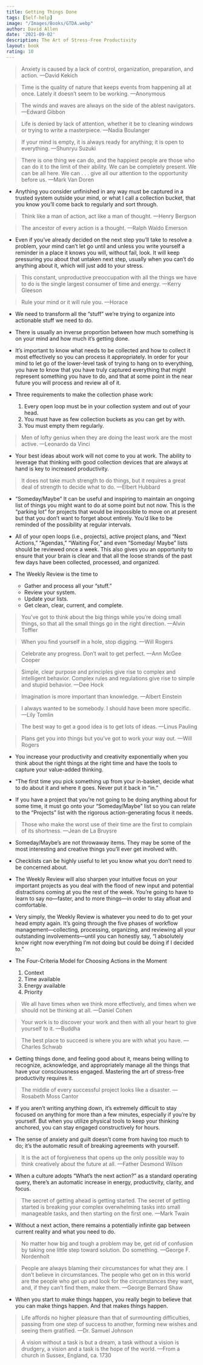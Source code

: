 ```yaml
---
title: Getting Things Done
tags: [Self-help]
image: "/Images/Books/GTDA.webp"
author: David Allen
date: '2021-09-02'
description: The Art of Stress-Free Productivity
layout: book
rating: 10
---
```

> Anxiety is caused by a lack of control, organization, preparation, and action.
—David Kekich

> Time is the quality of nature that keeps events from happening all at once. Lately it doesn’t seem to be working.
—Anonymous

> The winds and waves are always on the side of the ablest navigators.
—Edward Gibbon

> Life is denied by lack of attention, whether it be to cleaning windows or trying to write a masterpiece.
—Nadia Boulanger

> If your mind is empty, it is always ready for anything; it is open to everything.
—Shunryu Suzuki

> There is one thing we can do, and the happiest people are those who can do it to the limit of their ability. We can be completely present. We can be all here. We can . . . give all our attention to the opportunity before us.
—Mark Van Doren

- Anything you consider unfinished in any way must be captured in a trusted system outside your mind, or what I call a collection bucket, that you know you’ll come back to regularly and sort through.

> Think like a man of action, act like a man of thought.
—Henry Bergson

> The ancestor of every action is a thought.
—Ralph Waldo Emerson

- Even if you’ve already decided on the next step you’ll take to resolve a problem, your mind can’t let go until and unless you write yourself a reminder in a place it knows you will, without fail, look. It will keep pressuring you about that untaken next step, usually when you can’t do anything about it, which will just add to your stress.

> This constant, unproductive preoccupation with all the things we have to do is the single largest consumer of time and energy.
—Kerry Gleeson

> Rule your mind or it will rule you.
—Horace

- We need to transform all the “stuff” we’re trying to organize into actionable stuff we need to do.

- There is usually an inverse proportion between how much something is on your mind and how much it’s getting done.

- It’s important to know what needs to be collected and how to collect it most effectively so you can process it appropriately. In order for your mind to let go of the lower-level task of trying to hang on to everything, you have to know that you have truly captured everything that might represent something you have to do, and that at some point in the near future you will process and review all of it.

- Three requirements to make the collection phase work:
    1. Every open loop must be in your collection system and out of your head.
    2. You must have as few collection buckets as you can get by with.
    3. You must empty them regularly.

> Men of lofty genius when they are doing the least work are the most active.
—Leonardo da Vinci

- Your best ideas about work will not come to you at work. The ability to leverage that thinking with good collection devices that are always at hand is key to increased productivity.

> It does not take much strength to do things, but it requires a great deal of strength to decide what to do.
—Elbert Hubbard

- “Someday/Maybe” It can be useful and inspiring to maintain an ongoing list of things you might want to do at some point but not now. This is the “parking lot” for projects that would be impossible to move on at present but that you don’t want to forget about entirely. You’d like to be reminded of the possibility at regular intervals.

- All of your open loops (i.e., projects), active project plans, and “Next Actions,” “Agendas,” “Waiting For,” and even “Someday/ Maybe” lists should be reviewed once a week. This also gives you an opportunity to ensure that your brain is clear and that all the loose strands of the past few days have been collected, processed, and organized.

- The Weekly Review is the time to
    - Gather and process all your “stuff.”
    - Review your system.
    - Update your lists.
    - Get clean, clear, current, and complete.

> You’ve got to think about the big things while you’re doing small things, so that all the small things go in the right direction.
—Alvin Toffler

> When you find yourself in a hole, stop digging.
—Will Rogers

> Celebrate any progress. Don’t wait to get perfect.
—Ann McGee Cooper

> Simple, clear purpose and principles give rise to complex and intelligent behavior. Complex rules and regulations give rise to simple and stupid behavior.
—Dee Hock

> Imagination is more important than knowledge.
—Albert Einstein

> I always wanted to be somebody. I should have been more specific.
—Lily Tomlin

> The best way to get a good idea is to get lots of ideas.
—Linus Pauling

> Plans get you into things but you’ve got to work your way out.
—Will Rogers

- You increase your productivity and creativity exponentially when you think about the right things at the right time and have the tools to capture your value-added thinking.

- “The first time you pick something up from your in-basket, decide what to do about it and where it goes. Never put it back in “in.”

- If you have a project that you’re not going to be doing anything about for some time, it must go onto your “Someday/Maybe” list so you can relate to the “Projects” list with the rigorous action-generating focus it needs.

> Those who make the worst use of their time are the first to complain of its shortness.
—Jean de La Bruysre

- Someday/Maybe’s are not throwaway items. They may be some of the most interesting and creative things you’ll ever get involved with.

- Checklists can be highly useful to let you know what you don’t need to be concerned about.

- The Weekly Review will also sharpen your intuitive focus on your important projects as you deal with the flood of new input and potential distractions coming at you the rest of the week. You’re going to have to learn to say no—faster, and to more things—in order to stay afloat and comfortable.

- Very simply, the Weekly Review is whatever you need to do to get your head empty again. It’s going through the five phases of workflow management—collecting, processing, organizing, and reviewing all your outstanding involvements—until you can honestly say, “I absolutely know right now everything I’m not doing but could be doing if I decided to.”

- The Four-Criteria Model for Choosing Actions in the Moment
    1. Context
    2. Time available
    3. Energy available
    4. Priority

> We all have times when we think more effectively, and times when we should not be thinking at all.
—Daniel Cohen

> Your work is to discover your work and then with all your heart to give yourself to it.
—Buddha

> The best place to succeed is where you are with what you have.
—Charles Schwab

- Getting things done, and feeling good about it, means being willing to recognize, acknowledge, and appropriately manage all the things that have your consciousness engaged. Mastering the art of stress-free productivity requires it.

> The middle of every successful project looks like a disaster.
—Rosabeth Moss Cantor

- If you aren’t writing anything down, it’s extremely difficult to stay focused on anything for more than a few minutes, especially if you’re by yourself. But when you utilize physical tools to keep your thinking anchored, you can stay engaged constructively for hours.

- The sense of anxiety and guilt doesn’t come from having too much to do; it’s the automatic result of breaking agreements with yourself.

> It is the act of forgiveness that opens up the only possible way to think creatively about the future at all.
—Father Desmond Wilson

- When a culture adopts “What’s the next action?” as a standard operating query, there’s an automatic increase in energy, productivity, clarity, and focus.

> The secret of getting ahead is getting started.
The secret of getting started is breaking your complex overwhelming tasks into small manageable tasks, and then starting on the first one.
—Mark Twain

- Without a next action, there remains a potentially infinite gap between current reality and what you need to do.

> No matter how big and tough a problem may be, get rid of confusion by taking one little step toward solution. Do something.
—George F. Nordenholt

> People are always blaming their circumstances for what they are. I don’t believe in circumstances. The people who get on in this world are the people who get up and look for the circumstances they want, and, if they can’t find them, make them.
—George Bernard Shaw

- When you start to make things happen, you really begin to believe that you can make things happen. And that makes things happen.

> Life affords no higher pleasure than that of surmounting difficulties, passing from one step of success to another, forming new wishes and seeing them gratified.
—Dr. Samuel Johnson

> A vision without a task is but a dream, a task without a vision is drudgery, a vision and a task is the hope of the world.
—From a church in Sussex, England, ca. 1730